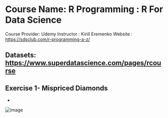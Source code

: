 # Course Name: R Programming : R For Data Science
Course Provider: Udemy
Instructor : Kirill Eremenko
Website : https://sdsclub.com/r-programming-a-z/

Datasets: https://www.superdatascience.com/pages/rcourse
-------------------------------------------------------------------------------------------------------------------------------------
## Exercise 1- Mispriced Diamonds
-

![image](https://user-images.githubusercontent.com/100339175/220278020-d0a12d2d-5ddc-43e6-a62b-773e14492281.png)

